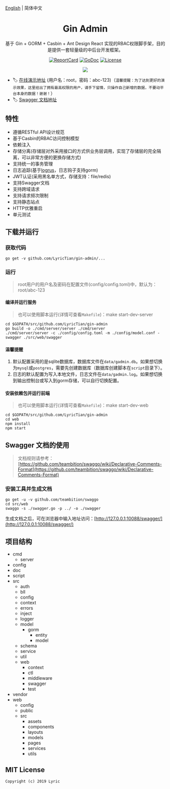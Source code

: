 [English](./README.md) | 简体中文

<h1 align="center">Gin Admin</h1>

<div align="center">
 基于 Gin + GORM + Casbin + Ant Design React 实现的RBAC权限脚手架，目的是提供一套轻量级的中后台开发框架。

[![ReportCard][reportcard-image]][reportcard-url] [![GoDoc][godoc-image]][godoc-url] [![License][license-image]][license-url]

![](http://store.tiannianshou.com/static/github/gin_admin_perm.png)

</div>

- :label: [在线演示地址](https://demo.tiannianshou.com) (用户名：root，密码：abc-123)（`温馨提醒：为了达到更好的演示效果，这里给出了拥有最高权限的用户，请手下留情，只操作自己新增的数据，不要动平台本身的数据！谢谢！`）
- :label: [Swagger 文档地址](https://demo.tiannianshou.com/swagger/)

## 特性

- 遵循RESTful API设计规范
- 基于Casbin的RBAC访问控制模型
- 依赖注入
- 存储分离(存储层对外采用接口的方式供业务层调用，实现了存储层的完全隔离，可以非常方便的更换存储方式)
- 支持统一的事务管理
- 日志追踪(基于[logrus](https://github.com/sirupsen/logrus)，日志钩子支持gorm)
- JWT认证(采用黑名单方式，存储支持：file/redis)
- 支持Swagger文档
- 支持跨域请求
- 支持请求频次限制
- 支持静态站点
- HTTP优雅重启
- 单元测试

## 下载并运行

### 获取代码

```
go get -v github.com/LyricTian/gin-admin/...
```

### 运行

> root用户的用户名及密码在配置文件(config/config.toml)中，默认为：root/abc-123

#### 编译并运行服务

> 也可以使用脚本运行(详情可查看`Makefile`)：make start-dev-server

```
cd $GOPATH/src/github.com/LyricTian/gin-admin
go build -o ./cmd/server/server ./cmd/server
./cmd/server/server -c ./config/config.toml -m ./config/model.conf -swagger ./src/web/swagger
```

#### 温馨提醒

1. 默认配置采用的是sqlite数据库，数据库文件在`data/gadmin.db`。如果想切换为`mysql`或`postgres`，需要先创建数据库（数据库创建脚本在`script`目录下）。
2. 日志的默认配置为写入本地文件，日志文件在`data/gadmin.log`。如果想切换到输出控制台或写入到gorm存储，可以自行切换配置。

#### 安装依赖包并运行前端

> 也可以使用脚本运行(详情可查看`Makefile`)：make start-dev-web

```
cd $GOPATH/src/github.com/LyricTian/gin-admin
cd web
npm install
npm start
```

## Swagger 文档的使用

> 文档规则请参考：[https://github.com/teambition/swaggo/wiki/Declarative-Comments-Format](https://github.com/teambition/swaggo/wiki/Declarative-Comments-Format)

### 安装工具并生成文档

```
go get -u -v github.com/teambition/swaggo
cd src/web
swaggo -s ./swagger.go -p ../ -o ./swagger
```

生成文档之后，可在浏览器中输入地址访问：[http://127.0.0.1:10088/swagger/](http://127.0.0.1:10088/swagger/)

## 项目结构

- cmd
    - server
- config
- doc
- script
- src
    - auth
    - bll
    - config
    - context
    - errors
    - inject
    - logger
    - model
        - gorm
            - entity
            - model
    - schema
    - service
    - util
    - web
        - context
        - ctl
        - middleware
        - swagger
        - test
- vendor
- web
    - config
    - public
    - src
        - assets
        - components
        - layouts
        - models
        - pages
        - services
        - utils

## MIT License

    Copyright (c) 2019 Lyric

[reportcard-url]: https://goreportcard.com/report/github.com/LyricTian/gin-admin
[reportcard-image]: https://goreportcard.com/badge/github.com/LyricTian/gin-admin
[godoc-url]: https://godoc.org/github.com/LyricTian/gin-admin
[godoc-image]: https://godoc.org/github.com/LyricTian/gin-admin?status.svg
[license-url]: http://opensource.org/licenses/MIT
[license-image]: https://img.shields.io/npm/l/express.svg
